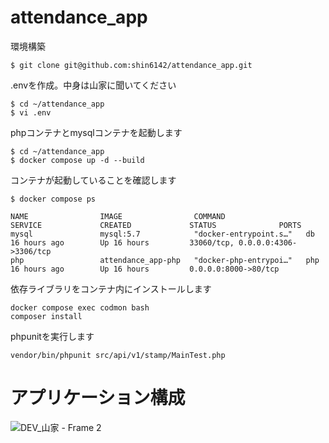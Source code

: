 # attendance_app

環境構築
```
$ git clone git@github.com:shin6142/attendance_app.git
```
.envを作成。中身は山家に聞いてください
```
$ cd ~/attendance_app
$ vi .env
```

phpコンテナとmysqlコンテナを起動します
```
$ cd ~/attendance_app
$ docker compose up -d --build
```
コンテナが起動していることを確認します
```
$ docker compose ps 

NAME                IMAGE                COMMAND                  SERVICE             CREATED             STATUS              PORTS
mysql               mysql:5.7            "docker-entrypoint.s…"   db                  16 hours ago        Up 16 hours         33060/tcp, 0.0.0.0:4306->3306/tcp
php                 attendance_app-php   "docker-php-entrypoi…"   php                 16 hours ago        Up 16 hours         0.0.0.0:8000->80/tcp
```

依存ライブラリをコンテナ内にインストールします
```
docker compose exec codmon bash
composer install
```


phpunitを実行します
```
vendor/bin/phpunit src/api/v1/stamp/MainTest.php
```

# アプリケーション構成
![DEV_山家 - Frame 2](https://github.com/shin6142/attendance_app/assets/62780815/5db72b4a-d576-4492-8e4e-11c5a86207ac)

